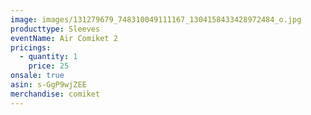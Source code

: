 ```yaml
---
image: images/131279679_748310049111167_1304158433428972484_o.jpg
producttype: Sleeves
eventName: Air Comiket 2
pricings:
  - quantity: 1
    price: 25
onsale: true
asin: s-GgP9wjZEE
merchandise: comiket
---
```

